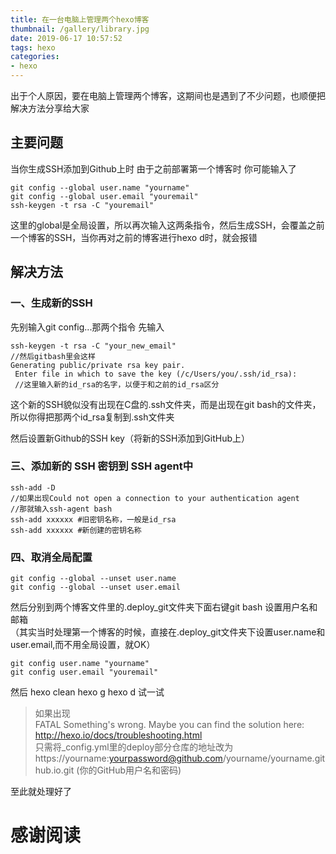 ```yaml
---
title: 在一台电脑上管理两个hexo博客 
thumbnail: /gallery/library.jpg
date: 2019-06-17 10:57:52
tags: hexo 
categories:
- hexo
---
```

出于个人原因，要在电脑上管理两个博客，这期间也是遇到了不少问题，也顺便把解决方法分享给大家  

## 主要问题
当你生成SSH添加到Github上时
由于之前部署第一个博客时
你可能输入了

```
git config --global user.name "yourname"
git config --global user.email "youremail"
ssh-keygen -t rsa -C "youremail"
```
<!--more-->
这里的global是全局设置，所以再次输入这两条指令，然后生成SSH，会覆盖之前一个博客的SSH，当你再对之前的博客进行hexo d时，就会报错

## 解决方法
### 一、生成新的SSH
先别输入git config...那两个指令
先输入

```
ssh-keygen -t rsa -C "your_new_email" 
//然后gitbash里会这样
Generating public/private rsa key pair.  
 Enter file in which to save the key (/c/Users/you/.ssh/id_rsa): 
 //这里输入新的id_rsa的名字，以便于和之前的id_rsa区分
```


这个新的SSH貌似没有出现在C盘的.ssh文件夹，而是出现在git bash的文件夹，所以你得把那两个id_rsa复制到.ssh文件夹  

然后设置新Github的SSH key（将新的SSH添加到GitHub上）
### 三、添加新的 SSH 密钥到 SSH agent中

```
ssh-add -D 
//如果出现Could not open a connection to your authentication agent
//那就输入ssh-agent bash
ssh-add xxxxxx #旧密钥名称，一般是id_rsa
ssh-add xxxxxx #新创建的密钥名称
```
### 四、取消全局配置

```
git config --global --unset user.name
git config --global --unset user.email
```

然后分别到两个博客文件里的.deploy_git文件夹下面右键git bash
设置用户名和邮箱  
（其实当时处理第一个博客的时候，直接在.deploy_git文件夹下设置user.name和user.email,而不用全局设置，就OK）
```
git config user.name "yourname"
git config user.email "youremail"
```
然后
hexo clean hexo g hexo d 试一试  

>如果出现  
>FATAL Something's wrong. Maybe you can find the solution here: http://hexo.io/docs/troubleshooting.html  
>只需将_config.yml里的deploy部分仓库的地址改为
>https://yourname:yourpassword@github.com/yourname/yourname.github.io.git
(你的GitHub用户名和密码)  

至此就处理好了

# 感谢阅读


